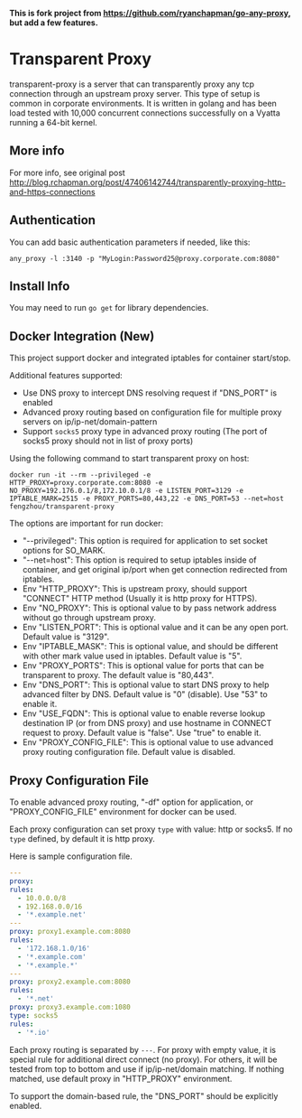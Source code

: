 **This is fork project from https://github.com/ryanchapman/go-any-proxy, but add a few features.**

# Transparent Proxy

transparent-proxy is a server that can transparently proxy any tcp connection through an upstream proxy server.  This type
of setup is common in corporate environments.  It is written in golang and has been load tested with 10,000 concurrent
connections successfully on a Vyatta running a 64-bit kernel.

## More info

For more info, see original post http://blog.rchapman.org/post/47406142744/transparently-proxying-http-and-https-connections

## Authentication

You can add basic authentication parameters if needed, like this:

`any_proxy -l :3140 -p "MyLogin:Password25@proxy.corporate.com:8080"`

## Install Info 
You may need to run `go get` for library dependencies.

## Docker Integration (**New**)
This project support docker and integrated iptables for container start/stop.

Additional features supported:
- Use DNS proxy to intercept DNS resolving request if "DNS_PORT" is enabled
- Advanced proxy routing based on configuration file for multiple proxy servers on ip/ip-net/domain-pattern
- Support `socks5` proxy type in advanced proxy routing (The port of socks5 proxy should not in list of proxy ports)

Using the following command to start transparent proxy on host:
```
docker run -it --rm --privileged -e HTTP_PROXY=proxy.corporate.com:8080 -e NO_PROXY=192.176.0.1/8,172.10.0.1/8 -e LISTEN_PORT=3129 -e IPTABLE_MARK=2515 -e PROXY_PORTS=80,443,22 -e DNS_PORT=53 --net=host fengzhou/transparent-proxy
```

The options are important for run docker:
* "--privileged": This option is required for application to set socket options for SO_MARK.
* "--net=host": This option is required to setup iptables inside of container, and get original ip/port when get connection redirected from iptables.
* Env "HTTP_PROXY": This is upstream proxy, should support "CONNECT" HTTP method (Usually it is http proxy for HTTPS).
* Env "NO_PROXY": This is optional value to by pass network address without go through upstream proxy.
* Env "LISTEN_PORT": This is optional value and it can be any open port. Default value is "3129".
* Env "IPTABLE_MASK": This is optional value, and should be different with other mark value used in iptables. Default value is "5".
* Env "PROXY_PORTS": This is optional value for ports that can be transparent to proxy. The default value is "80,443".
* Env "DNS_PORT": This is optional value to start DNS proxy to help advanced filter by DNS. Default value is "0" (disable). Use "53" to enable it.
* Env "USE_FQDN": This is optional value to enable reverse lookup destination IP (or from DNS proxy) and use hostname in CONNECT request to proxy. Default value is "false". Use "true" to enable it.
* Env "PROXY_CONFIG_FILE": This is optional value to use advanced proxy routing configuration file. Default value is disabled.


## Proxy Configuration File
To enable advanced proxy routing, "-df" option for application, or "PROXY_CONFIG_FILE" environment for docker can be used.

Each proxy configuration can set proxy `type` with value: http or socks5. If no `type` defined, by default it is http proxy.

Here is sample configuration file.
```yaml
---
proxy:
rules:
  - 10.0.0.0/8
  - 192.168.0.0/16
  - '*.example.net'
---
proxy: proxy1.example.com:8080
rules:
  - '172.168.1.0/16'
  - '*.example.com'
  - '*.example.*'
---
proxy: proxy2.example.com:8080
rules:
  - '*.net'
proxy: proxy3.example.com:1080
type: socks5
rules:
  - '*.io'
```

Each proxy routing is separated by `---`. For proxy with empty value, it is special rule for additional direct connect (no proxy).
For others, it will be tested from top to bottom and use if ip/ip-net/domain matching. If nothing matched, use default proxy in "HTTP_PROXY" environment.

To support the domain-based rule, the "DNS_PORT" should be explicitly enabled.
